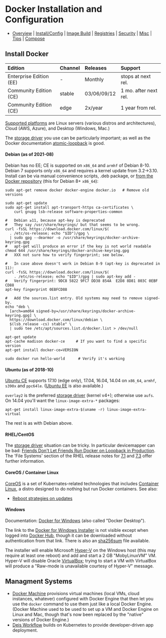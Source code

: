 Docker Installation and Configuration
=====================================

* [Overview](README.md) | [Install/Config](config.md) | [Image Build](image.md)
  | [Registries](registries.md) | [Security](security.md) | [Misc](misc.md)
  | [Tips](tips.md) | [Compose](compose.md)

Install Docker
--------------

| Edition                 | Channel | Releases    | Support
|:------------------------|:--------|:------------|:--------------------
| Enterprise Edition (EE) | -       | Monthly     | stops at next rel.
| Community Edition (CE)  | stable  | 03/06/09/12 | 1 mo. after next rel.
| Community Edition (CE)  | edge    | 2x/year     | 1 year from rel.

[Supported platforms] are Linux servers (various distros and
architectures), Cloud (AWS, Azure), and Desktop (Windows, Mac.)

The [storage driver] you use can be particularly important; as well
as the Docker documentation [atomic-loopback] is good.

#### Debian (as of 2021-08)

Debian has no EE; CE is supported on `x86_64` and `armhf` of Debian 8-10.
Debian 7 supports only `x86_64` and requires a kernel update from 3.2→3.10.
Install can be via manual convenience scripts, .deb package, or [from the
Docker repository][docker debinst] (this for Debian 8+ `x86_64`):

    sudo apt-get remove docker docker-engine docker.io   # Remove old versions

    sudo apt-get update
    sudo apt-get install apt-transport-https ca-certificates \
        curl gnupg lsb-release software-properties-common

    #   Debian ≥11, because apt-key is deprecated
    #   They say /usr/share/keyrings/ but that seems to be wrong.
    curl -fsSL https://download.docker.com/linux/$(
      . /etc/os-release; echo "$ID")/gpg \
      | sudo gpg --dearmor -o /usr/share/keyrings/docker-archive-keyring.gpg
    #   apt-get will produce an error if the key is not world readable
    chmod 644 /usr/share/keyrings/docker-archive-keyring.gpg
    #   XXX not sure how to verify fingerprint; see below.

    #   In case above doesn't work in Debian 8-9 (apt-key is deprecated in 11):
    curl -fsSL https://download.docker.com/linux/$(
        . /etc/os-release; echo "$ID")/gpg | sudo apt-key add -
    #   Verify fingerprint: 9DC8 5822 9FC7 DD38 854A  E2D8 8D81 803C 0EBF CD88
    apt-key fingerprint 0EBFCD88

    #   Add the sources.list entry. Old systems may need to remove signed-by.
    echo "deb \
      [arch=amd64 signed-by=/usr/share/keyrings/docker-archive-keyring.gpg] \
      https://download.docker.com/linux/debian \
      $(lsb_release -cs) stable" \
      | sudo tee /etc/apt/sources.list.d/docker.list > /dev/null

    apt-get update
    apt-cache madison docker-ce     # If you want to find a specific version
    apt-get install docker-ce=VERSION

    sudo docker run hello-world      # Verify it's working

#### Ubuntu (as of 2018-10)

[Ubuntu CE] supports 17.10 (edge only), 17.04, 16.04, 14.04 on
`x86_64`, `armhf`, `s390x` and `ppc64le`. ([Ubuntu EE] is also
available.)

`overlay2` is the preferred [storage driver] (kernel v4+); otherwise
use `aufs`. On 14.04 you'll want the `linux-image-extra-*` packages:

    apt-get install linux-image-extra-$(uname -r) linux-image-extra-virtual

The rest is as with Debian above.

[Ubuntu CE]: https://docs.docker.com/engine/installation/linux/docker-ce/ubuntu/
[Ubuntu EE]: https://docs.docker.com/engine/installation/linux/docker-ee/ubuntu/

#### RHEL/CentOS

The [storage driver] situation can be tricky. In particular
devicemapper can be bad: [Friends Don't Let Friends Run Docker on
Loopback in Production][atomic-loopback]. The 'File Systems' section
of the RHEL release notes for [7.1] and [7.3] offer further
information.

[7.1]: https://access.redhat.com/documentation/en-us/red_hat_enterprise_linux/7/html/7.1_release_notes/chap-red_hat_enterprise_linux-7.1_release_notes-file_systems
[7.3]: https://access.redhat.com/documentation/en-us/red_hat_enterprise_linux/7/html/7.3_release_notes/technology_previews_file_systems

#### CoreOS / Container Linux

[CoreOS] is a set of Kubernates-related technologies that includes
[Container Linux], a distro designed to do nothing but run Docker
containers. See also:
- [Reboot strategies on updates][coreos-update]

[Container Linux]: https://coreos.com/os/docs/latest/
[CoreOS]: https://coreos.com/
[coreos-update]: https://coreos.com/os/docs/latest/update-strategies.html

#### Windows

Documentation: [Docker for Windows][dfw] (also called "Docker Desktop").

The link to the [Docker for Windows Installer][dfwi] is not visible
except when logged into [Docker Hub][hub], though it can be downloaded
without authentication from that link. There is also an [sha256sum][dfwi-sha]
file available.

The installer will enable Microsoft [Hyper-V] on the Windows host (this may
require at least one reboot) and add and start a 2 GB "MobyLinuxVM" VM.
Hyper-V will disable Oracle [VirtualBox]; trying to start a VM with
VirtualBox will produce a "Raw-mode is unavailable courtesy of Hyper-V"
message.

[dfw]: https://docs.docker.com/docker-for-windows/
[dfwi]: https://download.docker.com/win/stable/Docker%20for%20Windows%20Installer.exe
[dfwi-sha]: https://download.docker.com/win/stable/Docker%20for%20Windows%20Installer.exe.sha256sum
[Hyper-V]: https://en.wikipedia.org/wiki/Hyper-V
[VirtualBox]: https://en.wikipedia.org/wiki/VirtualBox


Managment Systems
-----------------

* [Docker Machine] provisions virtual machines (local VMs, cloud
  instances, whatever) configured with Docker Engine that then let you
  use the `docker` command to use them just like a local Docker
  Engine. (Docker Machine used to be used to set up a VM and Docker
  Engine on Linux and Mac, though that's now been replaced by the
  "native" versions of Docker Engine.)
* [Deis Workflow] builds on Kubernetes to provide developer-driven app
  deployment.

[Deis Workflow]: https://deis.com/docs/workflow/
[Docker Machine]: https://docs.docker.com/machine/overview/



<!-------------------------------------------------------------------->
[HTTP API]: https://docs.docker.com/registry/spec/api/
[atomic-loopback]: https://www.projectatomic.io/blog/2015/06/notes-on-fedora-centos-and-docker-storage-drivers/
[command line]: https://docs.docker.com/edge/engine/reference/commandline/docker/
[docker debinst]: https://docs.docker.com/engine/installation/linux/docker-ce/debian/
[docker build]: https://docs.docker.com/engine/reference/commandline/build/
[docker-ls]: https://github.com/mayflower/docker-ls
[engine CLI]: https://docs.docker.com/engine/reference/commandline/cli/
[hub]: https://hub.docker.com/
[reference documentation]: https://docs.docker.com/reference/
[registry-cli]: https://github.com/andrey-pohilko/registry-cli
[storage driver]: https://docs.docker.com/storage/storagedriver/
[supported platforms]: https://docs.docker.com/engine/installation/#supported-platforms
